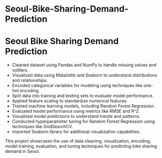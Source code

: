 # Seoul-Bike-Sharing-Demand-Prediction
# Seoul Bike Sharing Demand Prediction
- Cleaned dataset using Pandas and NumPy to handle missing values and outliers.
- Visualized data using Matplotlib and Seaborn to understand distributions and relationships.
- Encoded categorical variables for modeling using techniques like one-hot encoding.
- Split data into training and testing sets to evaluate model performance.
- Applied feature scaling to standardize numerical features.
- Trained machine learning models, including Random Forest Regression.
- Evaluated model performance using metrics like RMSE and R^2.
- Visualized model predictions to understand trends and patterns.
- Conducted hyperparameter tuning for Random Forest Regression using techniques like GridSearchCV.
- Imported Seaborn library for additional visualization capabilities.

This project showcases the use of data cleaning, visualization, encoding, model training, evaluation, and tuning techniques for predicting bike sharing demand in Seoul.
